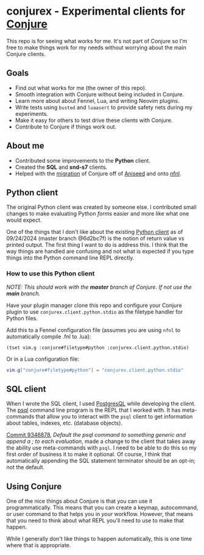 # conjurex - Experimental clients for [Conjure](https://github.com/Olical/conjure)

This repo is for seeing what works for me. It's not part of Conjure so I'm free
to make things work for my needs without worrying about the main Conjure
clients.

## Goals

- Find out what works for me (the owner of this repo).
- Smooth integration with Conjure without being included in Conjure.
- Learn more about about Fennel, Lua, and writing Neovim plugins.
- Write tests using `busted` and `luaasert` to provide safety nets during my
experiments.
- Make it easy for others to test drive these clients with Conjure.
- Contribute to Conjure if things work out.

## About me

- Contributed some improvements to the **Python** client.
- Created the **SQL** and **snd-s7** clients.
- Helped with the [migration](https://github.com/Olical/conjure/discussions/605)
of Conjure off of [Aniseed](https://github.com/Olical/aniseed) and onto
[nfnl](https://github.com/Olical/nfnl).

## Python client

The original Python client was created by someone else. I contributed small
changes to make evaluating Python *forms* easier and more like what one would
expect.

One of the things that I don't like about the existing [Python
client](https://github.com/Olical/conjure/blob/master/fnl/conjure/client/python/stdio.fnl)
as of 09/24/2024 (master branch @6d2bc7f) is the notion of return value vs
printed output. The first thing I want to do is address this. I think that the
way things are handled are confusing and not what is expected if you type things
into the Python command line REPL directly.

### How to use this Python client

*NOTE: This should work with the **master** branch of Conjure. If not use the
**main** branch.*

Have your plugin manager clone this repo and configure your Conjure plugin to
use `conjurex.client.python.stdio` as the filetype handler for Python files.

Add this to a Fennel configuration file (assumes you are using `nfnl` to
automatically compile .fnl to .lua):

```
(tset vim.g :conjure#filetype#python :conjurex.client.python.stdio)
```

Or in a Lua configuration file:

```lua
vim.g["conjure#filetype#python"] = "conjurex.client.python.stdio"
```

## SQL client

When I wrote the SQL client, I used [PostgresQL](https://www.postgresql.org/)
while developing the client. The
[psql](https://www.postgresql.org/docs/16/app-psql.html) command line program is
the REPL that I worked with. It has meta-commands that allow you to interact
with the `psql` client to get information about tables, indexes, etc. (database
objects).

[Commit
9346878](https://github.com/Olical/conjure/commit/934687860a71d1d03e569ce11f880a4d404e69aa),
*Default the psql command to something generic and append a ; to each
evaluation*, made a change to the client that takes away the ability use
meta-commands with `psql`. I need to be able to do this so my first order of
business it to make it optional. Of course, I think that automatically appending
the SQL statement terminator should be an opt-in; not the default.

## Using Conjure

One of the nice things about Conjure is that you can use it programmatically. This means
that you can create a keymap, autocommand, or user command to that helps you in *your* workflow.
However, that means that you need to think about what REPL you'll need to use to make that happen.

While I generally don't like things to happen automatically, this is one time where that is appropriate.
